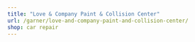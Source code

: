 ```yaml
---
title: "Love & Company Paint & Collision Center"
url: /garner/love-and-company-paint-and-collision-center/
shop: car repair
---
```

